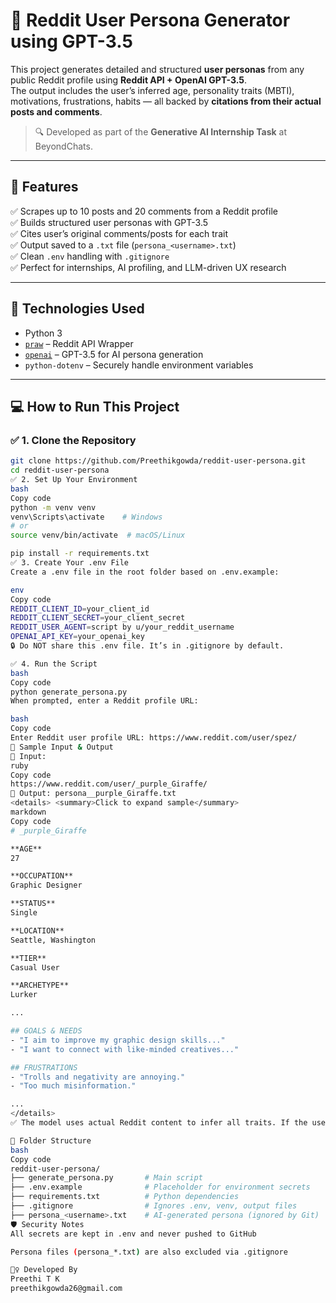 # 🧠 Reddit User Persona Generator using GPT-3.5

This project generates detailed and structured **user personas** from any public Reddit profile using **Reddit API + OpenAI GPT-3.5**.  
The output includes the user’s inferred age, personality traits (MBTI), motivations, frustrations, habits — all backed by **citations from their actual posts and comments**.

> 🔍 Developed as part of the **Generative AI Internship Task** at BeyondChats.

---

## 🚀 Features

✅ Scrapes up to 10 posts and 20 comments from a Reddit profile  
✅ Builds structured user personas with GPT-3.5  
✅ Cites user’s original comments/posts for each trait  
✅ Output saved to a `.txt` file (`persona_<username>.txt`)  
✅ Clean `.env` handling with `.gitignore`  
✅ Perfect for internships, AI profiling, and LLM-driven UX research

---

## 🧩 Technologies Used

- Python 3
- [`praw`](https://praw.readthedocs.io/) – Reddit API Wrapper  
- [`openai`](https://platform.openai.com/) – GPT-3.5 for AI persona generation  
- `python-dotenv` – Securely handle environment variables  

---

## 💻 How to Run This Project

### ✅ 1. Clone the Repository

```bash
git clone https://github.com/Preethikgowda/reddit-user-persona.git
cd reddit-user-persona
✅ 2. Set Up Your Environment
bash
Copy code
python -m venv venv
venv\Scripts\activate    # Windows
# or
source venv/bin/activate  # macOS/Linux

pip install -r requirements.txt
✅ 3. Create Your .env File
Create a .env file in the root folder based on .env.example:

env
Copy code
REDDIT_CLIENT_ID=your_client_id
REDDIT_CLIENT_SECRET=your_client_secret
REDDIT_USER_AGENT=script by u/your_reddit_username
OPENAI_API_KEY=your_openai_key
🔒 Do NOT share this .env file. It’s in .gitignore by default.

✅ 4. Run the Script
bash
Copy code
python generate_persona.py
When prompted, enter a Reddit profile URL:

bash
Copy code
Enter Reddit user profile URL: https://www.reddit.com/user/spez/
🔄 Sample Input & Output
🧷 Input:
ruby
Copy code
https://www.reddit.com/user/_purple_Giraffe/
📄 Output: persona__purple_Giraffe.txt
<details> <summary>Click to expand sample</summary>
markdown
Copy code
# _purple_Giraffe

**AGE**  
27

**OCCUPATION**  
Graphic Designer

**STATUS**  
Single

**LOCATION**  
Seattle, Washington

**TIER**  
Casual User

**ARCHETYPE**  
Lurker

...

## GOALS & NEEDS  
- "I aim to improve my graphic design skills..."
- "I want to connect with like-minded creatives..."

## FRUSTRATIONS  
- "Trolls and negativity are annoying."
- "Too much misinformation."

...
</details>
✅ The model uses actual Reddit content to infer all traits. If the user has fewer comments, GPT may generalize.

📁 Folder Structure
bash
Copy code
reddit-user-persona/
├── generate_persona.py       # Main script
├── .env.example              # Placeholder for environment secrets
├── requirements.txt          # Python dependencies
├── .gitignore                # Ignores .env, venv, output files
├── persona_<username>.txt    # AI-generated persona (ignored by Git)
🛡️ Security Notes
All secrets are kept in .env and never pushed to GitHub

Persona files (persona_*.txt) are also excluded via .gitignore

🙋‍♀️ Developed By
Preethi T K
preethikgowda26@gmail.com
